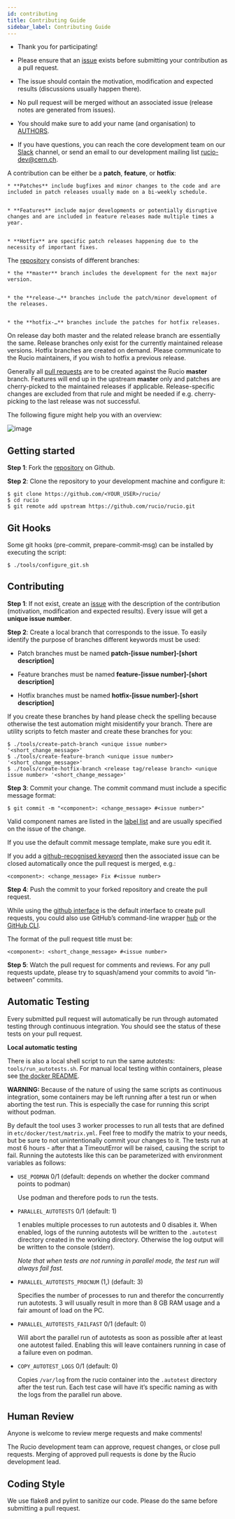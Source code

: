 ```yaml
---
id: contributing
title: Contributing Guide
sidebar_label: Contributing Guide
---
```


* Thank you for participating!


* Please ensure that an [issue](https://github.com/rucio/rucio/issues/new) exists before submitting your contribution as a pull request.


* The issue should contain the motivation, modification and expected results (discussions usually happen there).


* No pull request will be merged without an associated issue (release notes are generated from issues).


* You should make sure to add your name (and organisation) to [AUTHORS](AUTHORS.rst).


* If you have questions, you can reach the core development team on our [Slack](https://rucio.slack.com/) channel, or send an email to our development mailing list [rucio-dev@cern.ch](mailto:rucio-dev@cern.ch).

A contribution can be either be a **patch**, **feature**, or **hotfix**:

    
    * **Patches** include bugfixes and minor changes to the code and are included in patch releases usually made on a bi-weekly schedule.


    * **Features** include major developments or potentially disruptive changes and are included in feature releases made multiple times a year.


    * **Hotfix** are specific patch releases happening due to the necessity of important fixes.

The [repository](https://github.com/rucio/rucio/)  consists of different branches:

    
    * the **master** branch includes the development for the next major version.


    * the **release-…** branches include the patch/minor development of the releases.


    * the **hotfix-…** branches include the patches for hotfix releases.

On release day both master and the related release branch are essentially the same. Release branches only exist for the currently maintained release versions. Hotfix branches are created on demand. Please communicate to the Rucio maintainers, if you wish to hotfix a previous release.

Generally all [pull requests](https://github.com/rucio/rucio/pulls) are to be created against the Rucio **master** branch. Features will end up in the upstream **master** only and patches are cherry-picked to the maintained releases if applicable. Release-specific changes are excluded from that rule and might be needed if e.g. cherry-picking to the last release was not successful.

The following figure might help you with an overview:



![image](/documentation/img/branching_strategy.svg)

## Getting started

**Step 1**: Fork the [repository](https://github.com/rucio/rucio/) on Github.

**Step 2**: Clone the repository to your development machine and configure it:

```
$ git clone https://github.com/<YOUR_USER>/rucio/
$ cd rucio
$ git remote add upstream https://github.com/rucio/rucio.git
```

## Git Hooks

Some git hooks (pre-commit, prepare-commit-msg) can be installed by executing the script:

```
$ ./tools/configure_git.sh
```

## Contributing

**Step 1**: If not exist, create an [issue](https://github.com/rucio/rucio/issues/new) with the description of the contribution (motivation, modification and expected results). Every issue will get a **unique issue number**.

**Step 2**: Create a local branch that corresponds to the issue. To easily identify the purpose of branches different keywords must be used:


* Patch branches must be named **patch-[issue number]-[short description]**


* Feature branches must be named **feature-[issue number]-[short description]**


* Hotfix branches must be named **hotfix-[issue number]-[short description]**

If you create these branches by hand please check the spelling because otherwise the test automation might misidentify your branch. There are utility scripts to fetch master and create these branches for you:

```
$ ./tools/create-patch-branch <unique issue number> '<short_change_message>'
$ ./tools/create-feature-branch <unique issue number> '<short_change_message>'
$ ./tools/create-hotfix-branch <release tag/release branch> <unique issue number> '<short_change_message>'
```

**Step 3**: Commit your change. The commit command must include a specific message format:

```
$ git commit -m "<component>: <change_message> #<issue number>"
```

Valid component names are listed in the [label list](https://github.com/rucio/rucio/labels) and are usually specified on the issue of the change.

If you use the default commit message template, make sure you edit it.

If you add a [github-recognised keyword](https://help.github.com/articles/closing-issues-using-keywords/) then the associated issue can be closed automatically once the pull request is merged, e.g.:

```
<component>: <change_message> Fix #<issue number>
```

**Step 4**: Push the commit to your forked repository and create the pull request.

While using the [github interface](https://help.github.com/articles/creating-a-pull-request/) is the default interface to create pull requests, you could also use GitHub’s command-line wrapper [hub](https://hub.github.com) or the [GitHub CLI](https://cli.github.com/).

The format of the pull request title must be:

```
<component>: <short_change_message> #<issue number>
```

**Step 5**: Watch the pull request for comments and reviews. For any pull requests update, please try to squash/amend your commits to avoid “in-between” commits.

## Automatic Testing

Every submitted pull request will automatically be run through automated testing through continuous integration. You should see the status of these tests on your pull request.

**Local automatic testing**

There is also a local shell script to run the same autotests: `tools/run_autotests.sh`. For manual local testing within containers, please see [the docker README](etc/docker/dev/README.rst).

**WARNING:** Because of the nature of using the same scripts as continuous integration, some containers may be left running after a test run or when aborting the test run. This is especially the case for running this script without podman.

By default the tool uses 3 worker processes to run all tests that are defined in `etc/docker/test/matrix.yml`. Feel free to modify the matrix to your needs, but be sure to not unintentionally commit your changes to it. The tests run at most 6 hours - after that a TimeoutError will be raised, causing the script to fail. Running the autotests like this can be parameterized with environment variables as follows:


* `USE_PODMAN` 0/1 (default: depends on whether the docker command points to podman)

    Use podman and therefore pods to run the tests.


* `PARALLEL_AUTOTESTS` 0/1 (default: 1)

    1 enables multiple processes to run autotests and 0 disables it.
    When enabled, logs of the running autotests will be written to the `.autotest` directory created in the working directory. Otherwise the log output will be written to the console (stderr).

    *Note that when tests are not running in parallel mode, the test run will always fail fast.*


* `PARALLEL_AUTOTESTS_PROCNUM` (1,) (default: 3)

    Specifies the number of processes to run and therefor the concurrently run autotests. 3 will usually result in more than 8 GB RAM usage and a fair amount of load on the PC.


* `PARALLEL_AUTOTESTS_FAILFAST` 0/1 (default: 0)

    Will abort the parallel run of autotests as soon as possible after at least one autotest failed. Enabling this will leave containers running in case of a failure even on podman.


* `COPY_AUTOTEST_LOGS` 0/1 (default: 0)

    Copies `/var/log` from the rucio container into the `.autotest` directory after the test run. Each test case will have it’s specific naming as with the logs from the parallel run above.

## Human Review

Anyone is welcome to review merge requests and make comments!

The Rucio development team can approve, request changes, or close pull requests. Merging of approved pull requests is done by the Rucio development lead.

## Coding Style

We use flake8 and pylint to sanitize our code. Please do the same before submitting a pull request.
